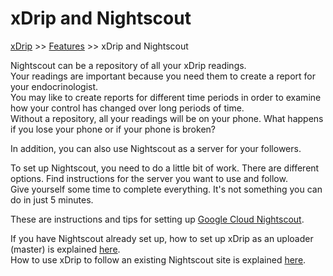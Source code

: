 # xDrip and Nightscout  
[xDrip](../README.md) >> [Features](./Features_page.md) >> xDrip and Nightscout  
  
Nightscout can be a repository of all your xDrip readings.  
Your readings are important because you need them to create a report for your endocrinologist.  
You may like to create reports for different time periods in order to examine how your control has changed over long periods of time.  
Without a repository, all your readings will be on your phone.  What happens if you lose your phone or if your phone is broken?  
  
In addition, you can also use Nightscout as a server for your followers.  
  
To set up Nightscout, you need to do a little bit of work.  There are different options.  Find instructions for the server you want to use and follow.  
Give yourself some time to complete everything.  It's not something you can do in just 5 minutes.  

These are instructions and tips for setting up [Google Cloud Nightscout](./Nightscout/GoogleCloud.md).  
  
If you have Nightscout already set up, how to set up xDrip as an uploader (master) is explained [here](./Nightscout-Settings.md).  
How to use xDrip to follow an existing Nightscout site is explained [here](./Follow/FollowNightscout.md).  
  
